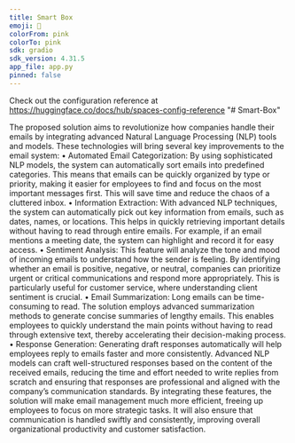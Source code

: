 ```yaml
---
title: Smart Box
emoji: 🐢
colorFrom: pink
colorTo: pink
sdk: gradio
sdk_version: 4.31.5
app_file: app.py
pinned: false
---
```


Check out the configuration reference at https://huggingface.co/docs/hub/spaces-config-reference
"# Smart-Box" 


The proposed solution aims to revolutionize how companies handle their emails by integrating advanced Natural Language Processing (NLP) tools and models. These technologies will bring several key improvements to the email system:
•	Automated Email Categorization: By using sophisticated NLP models, the system can automatically sort emails into predefined categories. This means that emails can be quickly organized by type or priority, making it easier for employees to find and focus on the most important messages first. This will save time and reduce the chaos of a cluttered inbox.
•	Information Extraction: With advanced NLP techniques, the system can automatically pick out key information from emails, such as dates, names, or locations. This helps in quickly retrieving important details without having to read through entire emails. For example, if an email mentions a meeting date, the system can highlight and record it for easy access.
•	Sentiment Analysis: This feature will analyze the tone and mood of incoming emails to understand how the sender is feeling. By identifying whether an email is positive, negative, or neutral, companies can prioritize urgent or critical communications and respond more appropriately. This is particularly useful for customer service, where understanding client sentiment is crucial.
•	Email Summarization: Long emails can be time-consuming to read. The solution employs advanced summarization methods to generate concise summaries of lengthy emails. This enables employees to quickly understand the main points without having to read through extensive text, thereby accelerating their decision-making process.
•	Response Generation: Generating draft responses automatically will help employees reply to emails faster and more consistently. Advanced NLP models can craft well-structured responses based on the content of the received emails, reducing the time and effort needed to write replies from scratch and ensuring that responses are professional and aligned with the company’s communication standards.
By integrating these features, the solution will make email management much more efficient, freeing up employees to focus on more strategic tasks. It will also ensure that communication is handled swiftly and consistently, improving overall organizational productivity and customer satisfaction.
